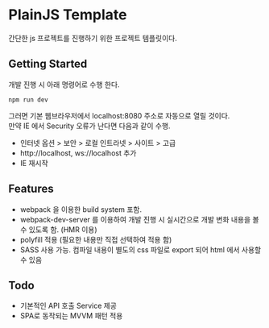 # PlainJS Template
간단한 js 프로젝트를 진행하기 위한 프로젝트 템플릿이다.  

## Getting Started
개발 진행 시 아래 명령어로 수행 한다.
```
npm run dev
```
그러면 기본 웹브라우저에서 localhost:8080 주소로 자동으로 열릴 것이다.  
만약 IE 에서 Security 오류가 난다면 다음과 같이 수행.
- 인터넷 옵션 > 보안 > 로컬 인트라넷 > 사이트 > 고급
- http://localhost, ws://localhost 추가
- IE 재시작

## Features
- webpack 을 이용한 build system 포함.
- webpack-dev-server 를 이용하여 개발 진행 시 실시간으로 개발 변화 내용을 볼 수 있도록 함. (HMR 이용)
- polyfill 적용 (필요한 내용만 직접 선택하여 적용 함)
- SASS 사용 가능. 컴파일 내용이 별도의 css 파일로 export 되어 html 에서 사용할 수 있음

## Todo
- 기본적인 API 호출 Service 제공
- SPA로 동작되는 MVVM 패턴 적용